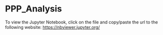 # PPP_Analysis

To view the Jupyter Notebook, click on the file and copy/paste the url to the following website: https://nbviewer.jupyter.org/

